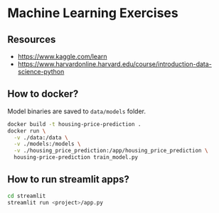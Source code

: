 # Machine Learning Exercises

## Resources

- https://www.kaggle.com/learn
- https://www.harvardonline.harvard.edu/course/introduction-data-science-python

## How to docker?

Model binaries are saved to `data/models` folder.

```sh
docker build -t housing-price-prediction .
docker run \
  -v ./data:/data \
  -v ./models:/models \
  -v ./housing_price_prediction:/app/housing_price_prediction \
  housing-price-prediction train_model.py
```


## How to run streamlit apps?

```sh
cd streamlit
streamlit run <project>/app.py
```